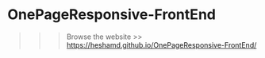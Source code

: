 # OnePageResponsive-FrontEnd

>>> Browse the website >> https://heshamd.github.io/OnePageResponsive-FrontEnd/

